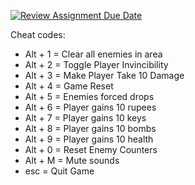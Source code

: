 [![Review Assignment Due Date](https://classroom.github.com/assets/deadline-readme-button-22041afd0340ce965d47ae6ef1cefeee28c7c493a6346c4f15d667ab976d596c.svg)](https://classroom.github.com/a/eSN7mvPM)

Cheat codes:  
* Alt + 1 = Clear all enemies in area
* Alt + 2 = Toggle Player Invincibility
* Alt + 3 = Make Player Take 10 Damage
* Alt + 4 = Game Reset
* Alt + 5 = Enemies forced drops
* Alt + 6 = Player gains 10 rupees
* Alt + 7 = Player gains 10 keys
* Alt + 8 = Player gains 10 bombs
* Alt + 9 = Player gains 10 health
* Alt + 0 = Reset Enemy Counters
* Alt + M = Mute sounds
* esc = Quit Game